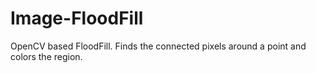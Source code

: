 Image-FloodFill
===============

OpenCV based FloodFill. Finds the connected pixels around a point and colors the region.